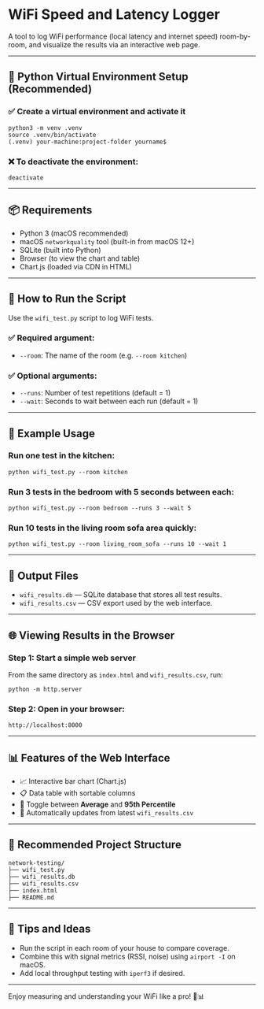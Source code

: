 # WiFi Speed and Latency Logger

A tool to log WiFi performance (local latency and internet speed) room-by-room, and visualize the results via an interactive web page.

---

## 🐍 Python Virtual Environment Setup (Recommended)
### ✅ Create a virtual environment and activate it
```
python3 -m venv .venv
source .venv/bin/activate
(.venv) your-machine:project-folder yourname$
```
### ❌ To deactivate the environment:
```
deactivate
```

---

## 📦 Requirements

- Python 3 (macOS recommended)
- macOS `networkquality` tool (built-in from macOS 12+)
- SQLite (built into Python)
- Browser (to view the chart and table)
- Chart.js (loaded via CDN in HTML)

---

## 🧪 How to Run the Script

Use the `wifi_test.py` script to log WiFi tests.

### ✅ Required argument:

- `--room`: The name of the room (e.g. `--room kitchen`)

### ✅ Optional arguments:

- `--runs`: Number of test repetitions (default = 1)
- `--wait`: Seconds to wait between each run (default = 1)

---

## 📌 Example Usage

### **Run one test in the kitchen:**
```
python wifi_test.py --room kitchen
```

### **Run 3 tests in the bedroom with 5 seconds between each:**
```
python wifi_test.py --room bedroom --runs 3 --wait 5
```

### **Run 10 tests in the living room sofa area quickly:**
```
python wifi_test.py --room living_room_sofa --runs 10 --wait 1
```

---

## 💾 Output Files

- `wifi_results.db` — SQLite database that stores all test results.
- `wifi_results.csv` — CSV export used by the web interface.

---

## 🌐 Viewing Results in the Browser

### Step 1: Start a simple web server

From the same directory as `index.html` and `wifi_results.csv`, run:

```
python -m http.server
```

### Step 2: Open in your browser:

```
http://localhost:8000
```

---

## 📊 Features of the Web Interface

- 📈 Interactive bar chart (Chart.js)
- 📋 Data table with sortable columns
- 🧠 Toggle between **Average** and **95th Percentile**
- 🔁 Automatically updates from latest `wifi_results.csv`

---

## 📁 Recommended Project Structure

```
network-testing/
├── wifi_test.py
├── wifi_results.db
├── wifi_results.csv
├── index.html
├── README.md
```

---

## 🧠 Tips and Ideas

- Run the script in each room of your house to compare coverage.
- Combine this with signal metrics (RSSI, noise) using `airport -I` on macOS.
- Add local throughput testing with `iperf3` if desired.

---

Enjoy measuring and understanding your WiFi like a pro! 📶📊
